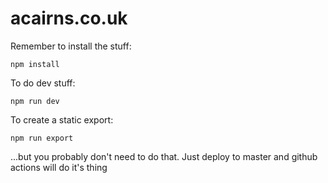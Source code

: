 # acairns.co.uk

Remember to install the stuff:
```shell
npm install
```

To do dev stuff:
```shell
npm run dev
```

To create a static export:
```shell
npm run export
```
...but you probably don't need to do that. Just deploy to master and github actions will do it's thing